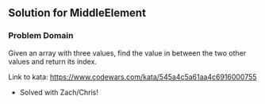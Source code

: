 ## Solution for MiddleElement

### Problem Domain
Given an array with three values, find the value in between the two other values and return its index.

Link to kata: https://www.codewars.com/kata/545a4c5a61aa4c6916000755

* Solved with Zach/Chris!